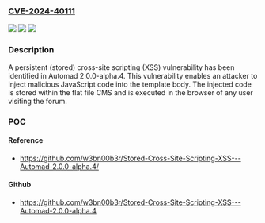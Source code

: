 ### [CVE-2024-40111](https://cve.mitre.org/cgi-bin/cvename.cgi?name=CVE-2024-40111)
![](https://img.shields.io/static/v1?label=Product&message=n%2Fa&color=blue)
![](https://img.shields.io/static/v1?label=Version&message=n%2Fa&color=blue)
![](https://img.shields.io/static/v1?label=Vulnerability&message=n%2Fa&color=brighgreen)

### Description

A persistent (stored) cross-site scripting (XSS) vulnerability has been identified in Automad 2.0.0-alpha.4. This vulnerability enables an attacker to inject malicious JavaScript code into the template body. The injected code is stored within the flat file CMS and is executed in the browser of any user visiting the forum.

### POC

#### Reference
- https://github.com/w3bn00b3r/Stored-Cross-Site-Scripting-XSS---Automad-2.0.0-alpha.4/

#### Github
- https://github.com/w3bn00b3r/Stored-Cross-Site-Scripting-XSS---Automad-2.0.0-alpha.4

